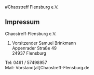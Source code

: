 #Chaostreff Flensburg e.V.
## Impressum

Chaostreff-Flensburg e.V.  
1. Vorsitzender Samuel Brinkmann  
Appenrader Straße 49  
24937 Flensburg  

Tel: 0461 / 57498957  
Mail: Vorstand[at]Chaostreff-Flensburg.de  
